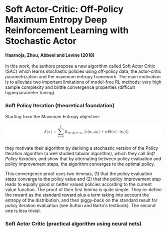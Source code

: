 # Soft Actor-Critic: Off-Policy Maximum Entropy Deep Reinforcement Learning with Stochastic Actor
#### Haarnoja, Zhou, Abbeel and Levine (2018)

In this work, the authors propose a new algorithm called Soft Actor Critic (SAC) which learns stochastic policies using off-policy data, the actor-critic parametrization and the maximum entropy framework. The main motivation is to alleviate two important limitations of model-free RL methods: very high sample complexity and brittle convergence properties (difficult hyperparameter tuning).

### Soft Policy Iteration (theoretical foundation)

Starting from the Maximum Entropy objective:

![maximum_entropy_framework](maximum_entropy_framework.png)

they motivate their algorithm by deriving a stochastic version of the Policy Iteration algorithm (a well studied tabular algorithm), which they call *Soft Policy Iteration*, and show that by alternating between policy evaluation and policy improvement steps, the algorithm converges to the optimal policy.

This convergence proof uses two lemmas, (1) that the policy evaluation steps converge to the policy value and (2) that the policy improvement step leads to equally good or better valued policies according to the current value function. The proof of their first lemma is quite simple. They re-define the reward as the standard reward plus a term taking into account the entropy of the distribution, and then piggy-back on the standard result for policy iteration evaluation (see Sutton and Barto's textbook). The second one is less trivial. 

### Soft Actor Critic (practical algorithm using neural nets)
